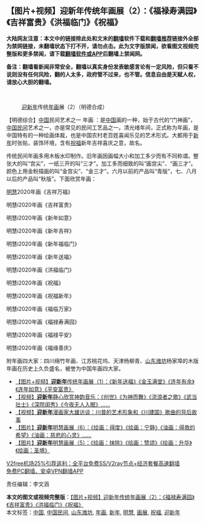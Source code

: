  <h2>【图片+视频】迎新年传统年画展（2）：《福禄寿满园》《吉祥富贵》《洪福临门》《祝福》</h2> <p class="notice"><b>大陆网友注意：本文中的链接除此处和文末的<a href="https://github.com/bannedbook/fanqiang" >翻墙</a>软件下载和<a href="https://github.com/killgcd/justmysocks/blob/master/README.md">翻墙推荐</a>链接外全部为禁网链接，未翻墙状态下打不开，请勿点击。此为文字版禁闻，欲看图文视频完整版和更多禁闻，请下载<a href="https://github.com/bannedbook/fanqiang">翻墙软件或APP</a>后翻墙上禁闻网。</p><p>备注：翻墙看新闻非常安全，翻墙以真实身份发表敏感言论有一定风险，但只看不说则没有任何风险，翻的人太多，政府管不过来，也不管。信息自由是天赋人权，请放心大胆的翻墙。</b></p>  <div class="entry"> <br /> <figure><figcaption class="wp-caption-text"><a href="https://www.bannedbook.org/bnews/tag/%E8%BF%8E%E6%96%B0%E5%B9%B4/" class="st_tag internal_tag" rel="tag" title="标签 迎新年 下的日志">迎新年</a>传统<a href="https://www.bannedbook.org/bnews/tag/%E5%B9%B4%E7%94%BB/" class="st_tag internal_tag" rel="tag" title="标签 年画 下的日志">年画</a>展（2）（明德合成）</figcaption></figure> <p></p> <p></p> <p></p> <p></p> <p>【明德综合】<span class='wp_keywordlink_affiliate'><a href="https://www.bannedbook.org/" title="中国" target="_blank">中国</a></span>民间艺术之一 年画 ：是<a href="https://www.bannedbook.org/bnews/tag/%E4%B8%AD%E5%9B%BD/" class="st_tag internal_tag" rel="tag" title="标签 中国 下的日志">中国</a>画的一种，始于古代的“门神画”，<a href="https://www.bannedbook.org/bnews/tag/%E4%B8%AD%E5%9B%BD%E6%B0%91%E9%97%B4/" class="st_tag internal_tag" rel="tag" title="标签 中国民间 下的日志">中国民间</a>艺术之一，亦是常见的民间工艺品之一。清光绪年间，正式称为年画，是中国特有的一种绘画体裁，也是中国农村老百姓喜闻乐见的艺术形式。大都用于<a href="https://www.bannedbook.org/bnews/tag/%E6%96%B0%E5%B9%B4/" class="st_tag internal_tag" rel="tag" title="标签 新年 下的日志">新年</a>时张贴，装饰环境，含有<a href="https://www.bannedbook.org/bnews/tag/%E7%A5%9D%E7%A6%8F/" class="st_tag internal_tag" rel="tag" title="标签 祝福 下的日志">祝福</a>新年吉祥喜庆之意，故名。</p> <p></p> <p></p> <p>传统民间年画多用木板水印制作。旧年画因画幅大小和加工多少而有不同称谓。整张大的叫“宫尖”，一纸三开的叫“三才”。加工多而细致的叫“画宫尖”、“画三才”。颜色上用金粉描画的叫“金宫尖”、“金三才”。六月以前的产品叫“青版”，七、八月以后的产品叫“秋版”。下面欣赏年画：</p>  <p><a href="https://www.bannedbook.org/bnews/tag/%E6%98%8E%E6%85%A7/" class="st_tag internal_tag" rel="tag" title="标签 明慧 下的日志">明慧</a>2020年画《吉祥万福》</p> <p></p> <p>明慧i2020年画《吉祥富贵》</p> <p>明慧i2020年画《新年如意》</p> <p></p> <p>明慧i2020年画《新年吉祥》</p> <p></p> <p>明慧i2020年画《新年福临门》</p>  <p></p> <p>明慧i2020年画《新年送福》</p> <p></p> <p>明慧i2020年画《洪福临门》</p> <p></p> <p>明慧i2020年画《祝福》</p> <p></p> <p>明慧i2020年画《祝福新年》</p>  <p></p> <p>明慧i2020年画《福临万家》</p> <p></p> <p>明慧i2020年画《福禄寿满园》</p> <p></p> <p>明慧i2020年画《福禄平安》</p> <p></p> <p>明慧i2020年画《福缘善庆》</p>  <p></p> <p>附年画四大家：四川绵竹年画、江苏桃花坞、天津杨柳青、<a href="https://www.bannedbook.org/bnews/tag/%e5%b1%b1%e4%b8%9c%e6%bd%8d%e5%9d%8a/" class="st_tag internal_tag" rel="tag" title="标签 山东潍坊 下的日志">山东潍坊</a>杨家埠的木版年画在历史上久负盛名，被誉为中国年画四大家。</p> <ul class='op-related-articles' title='相关阅读'> <li><a href='https://www.bannedbook.org/bnews/comments/20201227/1455628.html' target='_blank'>【图片+视频】<b>迎新年</b>传统年画展（1）：《新年送福》《金玉满堂》《连年有余》《连年如意》《平安富贵》</a></li> <li><a href='https://www.bannedbook.org/bnews/comments/20201226/1455481.html' target='_blank'>【视频】<b>迎新年</b>静心欣赏神韵音乐：《创世》《为神而舞》《流浪者之歌》《武当壮士》《深院闺秀》《今夜无人入眠》……</a></li> <li><a href='https://www.bannedbook.org/bnews/comments/20201226/1455215.html' target='_blank'>【视频】<b>迎新年</b>漫画家大雄访谈：川普的艺术形象和《川建国》歌曲的背后故事</a></li> <li><a href='https://www.bannedbook.org/bnews/comments/20201226/1455059.html' target='_blank'>【图片】<b>迎新年</b>明慧画展（6）：《绘画：得度》《绘画：宁静》《油画：得救的希望》《油画：慈悲的心灵》……</a></li> <li><a href='https://www.bannedbook.org/bnews/comments/20201226/1455024.html' target='_blank'>【图片】<b>迎新年</b>明慧画展（5）：《绘画：抹除》《绘画：赞颂》《绘画：升华》《绘画：圣境》</a></li> </ul> <p class="texttj"> <a href="https://github.com/bannedbook/fanqiang/wiki/V2ray%E6%9C%BA%E5%9C%BA" target="_blank">V2free机场25%引荐返利：全平台免费SS/V2ray节点+经济套餐高速翻墙</a><br/> <a href="https://github.com/bannedbook/fanqiang/wiki/%E7%A6%81%E9%97%BB%E7%BD%91%E5%AE%89%E5%8D%93%E7%BF%BB%E5%A2%99%E6%96%B0%E9%97%BBAPP" target="_blank">免费PC翻墙、安卓VPN翻墙APP</a></p><p>责任编辑：李文涵</p><a name='sharetosocial'></a>       <div><b>本文的图文或视频完整版</b>：<a href='https://www.bannedbook.org/bnews/comments/20201227/1455652.html'>【图片+视频】迎新年传统年画展（2）：《福禄寿满园》《吉祥富贵》《洪福临门》《祝福》</a></div>  </div><!--END ENTRY--> <div class="postfooter"> <div>本文标签：<a href="https://www.bannedbook.org/bnews/tag/%E4%B8%AD%E5%9B%BD/" rel="tag">中国</a>, <a href="https://www.bannedbook.org/bnews/tag/%E4%B8%AD%E5%9B%BD%E6%B0%91%E9%97%B4/" rel="tag">中国民间</a>, <a href="https://www.bannedbook.org/bnews/tag/%e5%b1%b1%e4%b8%9c%e6%bd%8d%e5%9d%8a/" rel="tag">山东潍坊</a>, <a href="https://www.bannedbook.org/bnews/tag/%E5%B9%B4%E7%94%BB/" rel="tag">年画</a>, <a href="https://www.bannedbook.org/bnews/tag/%E6%96%B0%E5%B9%B4/" rel="tag">新年</a>, <a href="https://www.bannedbook.org/bnews/tag/%E6%98%8E%E6%85%A7/" rel="tag">明慧</a>, <a href="https://www.bannedbook.org/bnews/tag/%E7%94%BB%E5%B1%95/" rel="tag">画展</a>, <a href="https://www.bannedbook.org/bnews/tag/%E7%A5%9D%E7%A6%8F/" rel="tag">祝福</a>, <a href="https://www.bannedbook.org/bnews/tag/%E8%BF%8E%E6%96%B0%E5%B9%B4/" rel="tag">迎新年</a></div>  </div><!--END POSTFOOTER--> 